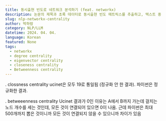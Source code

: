 ```yaml
---
title: 동시출현 빈도로 네트워크 분석하기 (feat. networkx)
description: 논문의 제목과 초록 데이터로 동시출현 빈도 매트릭스를 추출하고, 텍스트 중심성을 분석하고 시각화해보자.
slug: nlp-networkx-centrality
author: 박하람
category: NLP/LLM
datetime: 2024. 04. 04.
language: Korean
featured: None
tags:
  - networkx
  - degree centrality
  - eigenvector centrality
  - closeness centrality
  - Betweenness centrality
---
```


. clossness centrality
ucinet은 모두 19로 통일됨 (정규화 안 한 결과).
파이썬은 정규화한 결과.

. betweeenness centrality
Ucinet 결과가 0인 이유는 A에서 B까지 가는데 걸치는 노드 개수를 세는 것인데, 모든 것이 연결되어 있으면 0이 나옴.
근데 파이썬은 최대 500개까지 뽑은 것이니까 모든 것이 연결되지 않을 수 있으니까 차이가 있음
